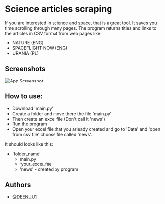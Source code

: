 
# Science articles scraping

If you are interested in science and space, that is a great tool. It saves you time scrolling through many pages. The program returns titles and links to the articles in CSV format from web pages like:
- NATURE (ENG)
- SPACEFLIGHT NOW (ENG)
- URANIA (PL)


## Screenshots

![App Screenshot]('Screenshot_10.png')

## How to use:

- Download 'main.py'
- Create a folder and move there the file 'main.py'
- Then create an excel file (Don't call it 'news')
- Run the program
- Open your excel file that you arleady created and go to 'Data' and 'open from csv file' choose file called 'news'.

It should looks like this:

- 'folder_name'
    - main.py
    - 'your_excel_file'
    - 'news' - created by program



## Authors

- [@DEENUU1](https://www.github.com/DEENUU1)

